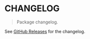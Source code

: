 # CHANGELOG

> Package changelog.

See [GitHub Releases](https://github.com/stdlib-js/math-strided-special-dabs2/releases) for the changelog.